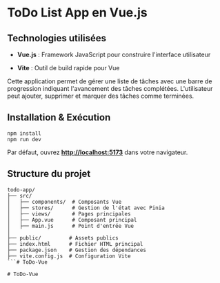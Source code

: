 
# ToDo List App en Vue.js

## Technologies utilisées

-   **Vue.js** : Framework JavaScript pour construire l'interface utilisateur
    
-   **Vite** : Outil de build rapide pour Vue
    

Cette application permet de gérer une liste de tâches avec une barre de progression indiquant l'avancement des tâches complétées. L'utilisateur peut ajouter, supprimer et marquer des tâches comme terminées.

## Installation & Exécution

```
npm install
npm run dev
```

Par défaut, ouvrez [**http://localhost:5173**](http://localhost:5173) dans votre navigateur.

## Structure du projet

```
todo-app/
├── src/
│   ├── components/  # Composants Vue
│   ├── stores/      # Gestion de l'état avec Pinia
│   ├── views/       # Pages principales
│   ├── App.vue      # Composant principal
│   ├── main.js      # Point d'entrée Vue
│
├── public/         # Assets publics
├── index.html      # Fichier HTML principal
├── package.json    # Gestion des dépendances
├── vite.config.js  # Configuration Vite
```#   T o D o - V u e  
 #   T o D o - V u e  
 